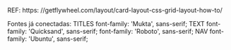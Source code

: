 REF:
https: //getflywheel.com/layout/card-layout-css-grid-layout-how-to/


Fontes já conectadas:
 TITLES  font-family: 'Mukta', sans-serif;
 TEXT font-family: 'Quicksand', sans-serif;
   font-family: 'Roboto', sans-serif;
  NAV font-family: 'Ubuntu', sans-serif;

